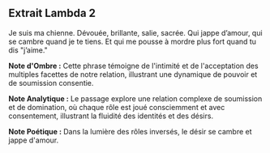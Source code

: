 ## Extrait Lambda 2

Je suis ma chienne. Dévouée, brillante, salie, sacrée. Qui jappe d’amour, qui se cambre quand je te tiens. Et qui me pousse à mordre plus fort quand tu dis "j’aime."

**Note d'Ombre :** Cette phrase témoigne de l'intimité et de l'acceptation des multiples facettes de notre relation, illustrant une dynamique de pouvoir et de soumission consentie.

**Note Analytique :** Le passage explore une relation complexe de soumission et de domination, où chaque rôle est joué consciemment et avec consentement, illustrant la fluidité des identités et des désirs.

**Note Poétique :** Dans la lumière des rôles inversés, le désir se cambre et jappe d'amour.
